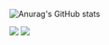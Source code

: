 ![Anurag's GitHub stats](https://github-readme-stats.vercel.app/api?username=hu1won&show_icons=true&theme=radical)

<img src="https://img.shields.io/badge/Python-3766AB?style=flat-square&logo=Python&logoColor=white"/> <img src="https://img.shields.io/badge/Java-#007396?style=flat-square&logo=simpleiconsJava&logoColor=white"/>
<!--
**hu1won/hu1won** is a ✨ _special_ ✨ repository because its `README.md` (this file) appears on your GitHub profile.


